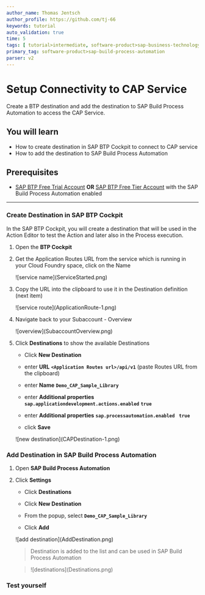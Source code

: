 ```yaml
---
author_name: Thomas Jentsch
author_profile: https://github.com/tj-66
keywords: tutorial
auto_validation: true
time: 5
tags: [ tutorial>intermediate, software-product>sap-business-technology-platform]
primary_tag: software-product>sap-build-process-automation
parser: v2
---
```


# Setup Connectivity to CAP Service
<!-- description --> Create a BTP destination and add the destination to SAP Build Process Automation to access the CAP Service.

## You will learn
  - How to create destination in SAP BTP Cockpit to connect to CAP service
  - How to add the destination to SAP Build Process Automation
  
## Prerequisites
- [SAP BTP Free Trial Account](https://blogs.sap.com/2022/09/09/sap-process-automation-now-available-in-your-trail-account/)  **OR**
  [SAP BTP Free Tier Account](spa-subscribe-booster) with the SAP Build Process Automation enabled

---
### Create Destination in SAP BTP Cockpit

In the SAP BTP Cockpit, you will create a destination that will be used in the Action Editor to test the Action and later also in the Process execution.

1. Open the **BTP Cockpit**

2. Get the Application Routes URL from the service which is running in your Cloud Foundry space, click on the Name

    <!-- border -->![service name](ServiceStarted.png)

3. Copy the URL into the clipboard to use it in the Destination definition (next item)

    <!-- border -->![service route](ApplicationRoute-1.png)

4. Navigate back to your Subaccount - Overview

    <!-- border -->![overview](SubaccountOverview.png)

5. Click **Destinations** to show the available Destinations

     - Click **New Destination** 
  
     - enter **URL** **`<Application Routes url>/api/v1`** (paste Routes URL from the clipboard)

     - enter **Name** **`Demo_CAP_Sample_Library`**
  
     - enter **Additional properties** **`sap.applicationdevelopment.actions.enabled`** **`true`**

     - enter **Additional properties** **`sap.processautomation.enabled `** **`true`**

     - click **Save**

    <!-- border -->![new destination](CAPDestination-1.png)


### Add Destination in SAP Build Process Automation

1. Open **SAP Build Process Automation**

2. Click **Settings**

     - Click **Destinations** 

     - Click **New Destination** 

     - From the popup, select **`Demo_CAP_Sample_Library`**

     - Click **Add** 

    <!-- border -->![add destination](AddDestination.png)


    >Destination is added to the list and can be used in SAP Build Process Automation

    ><!-- border -->![destinations](Destinations.png)
    

### Test yourself
